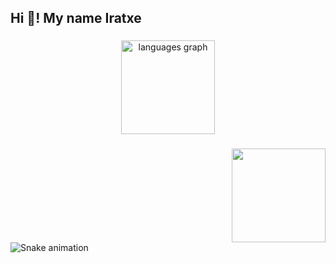 <h2 align="left">Hi 👋! My name Iratxe</h2>

###

<div align="center">
  <img src="https://github-readme-stats.vercel.app/api/top-langs?username=iratxeurzelai&locale=en&hide_title=false&layout=compact&card_width=320&langs_count=5&theme=dracula&hide_border=false" height="150" alt="languages graph"  />
</div>

###

<img align="right" height="150" src="https://i.imgflip.com/65efzo.gif"  />

###



###

###

<br clear="both">

<img src="https://raw.githubusercontent.com/maurodesouza/maurodesouza/output/snake.svg" alt="Snake animation" />

###

